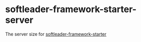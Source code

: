 # softleader-framework-starter-server

The server size for [softleader-framework-starter](https://github.com/softleader/softleader-framework-starter)
